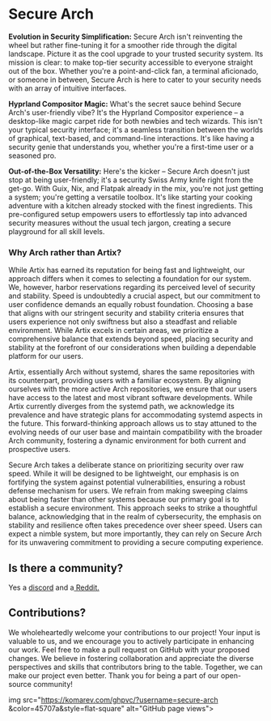 # Secure Arch

**Evolution in Security Simplification:**
Secure Arch isn't reinventing the wheel but rather fine-tuning it for a smoother ride through the digital landscape. Picture it as the cool upgrade to your trusted security system. Its mission is clear: to make top-tier security accessible to everyone straight out of the box. Whether you're a point-and-click fan, a terminal aficionado, or someone in between, Secure Arch is here to cater to your security needs with an array of intuitive interfaces.

**Hyprland Compositor Magic:**
What's the secret sauce behind Secure Arch's user-friendly vibe? It's the Hyprland Compositor experience – a desktop-like magic carpet ride for both newbies and tech wizards. This isn't your typical security interface; it's a seamless transition between the worlds of graphical, text-based, and command-line interactions. It's like having a security genie that understands you, whether you're a first-time user or a seasoned pro.

**Out-of-the-Box Versatility:**
Here's the kicker – Secure Arch doesn't just stop at being user-friendly; it's a security Swiss Army knife right from the get-go. With Guix, Nix, and Flatpak already in the mix, you're not just getting a system; you're getting a versatile toolbox. It's like starting your cooking adventure with a kitchen already stocked with the finest ingredients. This pre-configured setup empowers users to effortlessly tap into advanced security measures without the usual tech jargon, creating a secure playground for all skill levels.

### Why Arch rather than Artix?

While Artix has earned its reputation for being fast and lightweight, our approach differs when it comes to selecting a foundation for our system. We, however, harbor reservations regarding its perceived level of security and stability. Speed is undoubtedly a crucial aspect, but our commitment to user confidence demands an equally robust foundation. Choosing a base that aligns with our stringent security and stability criteria ensures that users experience not only swiftness but also a steadfast and reliable environment. While Artix excels in certain areas, we prioritize a comprehensive balance that extends beyond speed, placing security and stability at the forefront of our considerations when building a dependable platform for our users.

Artix, essentially Arch without systemd, shares the same repositories with its counterpart, providing users with a familiar ecosystem. By aligning ourselves with the more active Arch repositories, we ensure that our users have access to the latest and most vibrant software developments. While Artix currently diverges from the systemd path, we acknowledge its prevalence and have strategic plans for accommodating systemd aspects in the future. This forward-thinking approach allows us to stay attuned to the evolving needs of our user base and maintain compatibility with the broader Arch community, fostering a dynamic environment for both current and prospective users.

Secure Arch takes a deliberate stance on prioritizing security over raw speed. While it will be designed to be lightweight, our emphasis is on fortifying the system against potential vulnerabilities, ensuring a robust defense mechanism for users. We refrain from making sweeping claims about being faster than other systems because our primary goal is to establish a secure environment. This approach seeks to strike a thoughtful balance, acknowledging that in the realm of cybersecurity, the emphasis on stability and resilience often takes precedence over sheer speed. Users can expect a nimble system, but more importantly, they can rely on Secure Arch for its unwavering commitment to providing a secure computing experience.

## Is there a community?

Yes a [discord](https://discord.com/invite/GTeVsV2vZd) and a[ Reddit.](https://www.reddit.com/r/secure_arch/s/HW96w6ZWvd)

## Contributions?

We wholeheartedly welcome your contributions to our project! Your input is valuable to us, and we encourage you to actively participate in enhancing our work. Feel free to make a pull request on GitHub with your proposed changes. We believe in fostering collaboration and appreciate the diverse perspectives and skills that contributors bring to the table. Together, we can make our project even better. Thank you for being a part of our open-source community!

img src="https://komarev.com/ghpvc/?username=secure-arch &color=45707a&style=flat-square" alt="GitHub page views">
